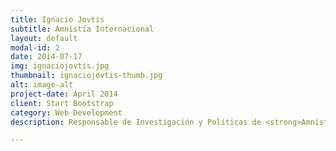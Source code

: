 ```yaml
---
title: Ignacio Jovtis
subtitle: Amnistía Internacional
layout: default
modal-id: 2
date: 2014-07-17
img: ignaciojovtis.jpg
thumbnail: ignaciojovtis-thumb.jpg
alt: image-alt
project-date: April 2014
client: Start Bootstrap
category: Web Development
description: Responsable de Investigación y Políticas de <strong>Amnistía Internacional</strong> en España. AI usa testimonios, cartografía digital datos y fotografía satelitales para denunciar y producir evidencias de abusos de los derechos humanos en la guerra en Siria, de la apropiación militar de tierras en pueblos rohingyas y sobre la crisis de refugiados en el Mediterráneo.

---
```


